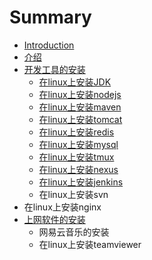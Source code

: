 # Summary

* [Introduction](README.md)
* [介绍](introduce.md)
* [开发工具的安装](install-development-tools.md)
   * [在linux上安装JDK](install-jdk-on-linux.md)
   * [在linux上安装nodejs](install-nodejs-on-linux.md)
   * [在linux上安装maven](install_maven_on_linux.md)
   * [在linux上安装tomcat](install_tomcat_on_linux.md)
   * [在linux上安装redis](install_redis_on_linux.md)
   * [在linux上安装mysql](install_mysql_on_linux.md)
   * [在linux上安装tmux](install_tmux_on_linux.md)
   * [在linux上安装nexus](install_nexus_on_linux.md)
   * [在linux上安装jenkins](install_jenkins_on_linux.md)
   * 在linux上安装svn
* 在linux上安装nginx
* [上网软件的安装](install-internet-tools.md)
   * 网易云音乐的安装
   * 在linux上安装teamviewer


